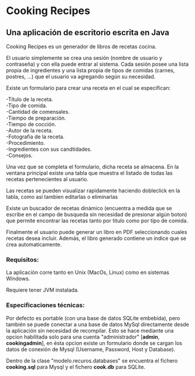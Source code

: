 <h1>Cooking Recipes</h1>

<h2>Una aplicación de escritorio escrita en Java</h2>
<p>Cooking Recipes es un generador de libros de recetas cocina.<p> 
<p>El usuario simplemente se crea una sesión (nombre de usuario y contraseña) y con ella puede entrar al sistema. 
Cada sesión posee una lista propia de ingredientes y una lista propia de tipos de comidas (carnes, postres, ...) que el usuario va agregando según su necesidad.<p>
<p>Existe un formulario para crear una receta en el cual se especifican:<br>

-Título de la receta.<br>
-Tipo de comida.<br>
-Cantidad de comensales.<br>
-Tiempo de preparación.<br>
-Tiempo de cocción.<br>
-Autor de la receta.<br>
-Fotografia de la receta.<br>
-Procedimiento.<br>
-Ingredientes con sus candtidades.<br>
-Consejos.<br>
<p>Una vez que se completa el formulario, dicha receta se almacena. En la ventana principal existe una tabla que muestra el listado de todas las recetas pertenecientes al usuario.</p> 
<p>Las recetas se pueden visualizar rapidamente haciendo dobleclick en la tabla, como así tambien editarlas o eliminarlas</p>
<p>Existe un buscador de recetas dinámico (encuentra a medida que se escribe en el campo de busqueda sin necesidad de presionar algún boton) que permite encontrar las recetas tanto por titulo como por tipo de comida.</p>
<p>Finalmente el usuario puede generar un libro en PDF seleccionando cuales recetas desea incluir. Además, el libro generado contiene un indice que se crea automaticamente.</p>
<h3>Requisitos:</h3>
<p>La aplicación corre tanto en Unix (MacOs, Linux) como en sistemas Windows.</p>
<p>Requiere tener JVM instalada.</p>
<h3>Especificaciones técnicas:</h3>
<p>Por defecto es portable (con una base de datos SQLite embebida), pero también se puede conectar a una base de datos MySql directamente desde la aplicación sin necesidad de recompilar. Esto se hace mediante una opcion habilitada solo para una cuenta "administrador" [<b>admin</b>, <b>cookingadmin</b>], en ésta opcion existe un formulario donde se cargan los datos de conexión de Mysql (Username, Password, Host y Database).</p>
<p>Dentro de la clase "modelo.recuros.databases" se encuentra el fichero <b>cooking.sql</b> para Mysql y el fichero <b>cook.db</b> para SQLite.</p> 
